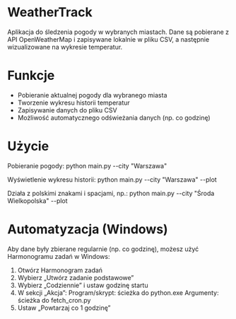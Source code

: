 # WeatherTrack
Aplikacja do śledzenia pogody w wybranych miastach. Dane są pobierane z API OpenWeatherMap i zapisywane lokalnie w pliku CSV, a następnie wizualizowane na wykresie temperatur.

# Funkcje
- Pobieranie aktualnej pogody dla wybranego miasta
- Tworzenie wykresu historii temperatur
- Zapisywanie danych do pliku CSV
- Możliwość automatycznego odświeżania danych (np. co godzinę)

# Użycie
Pobieranie pogody:
python main.py --city "Warszawa"

Wyświetlenie wykresu historii:
python main.py --city "Warszawa" --plot

Działa z polskimi znakami i spacjami, np.:
python main.py --city "Środa Wielkopolska" --plot

# Automatyzacja (Windows)
Aby dane były zbierane regularnie (np. co godzinę), możesz użyć Harmonogramu zadań w Windows:
1. Otwórz Harmonogram zadań
2. Wybierz „Utwórz zadanie podstawowe”
3. Wybierz „Codziennie” i ustaw godzinę startu
4. W sekcji „Akcja”:
   Program/skrypt: ścieżka do python.exe
   Argumenty: ścieżka do fetch_cron.py
5. Ustaw „Powtarzaj co 1 godzinę”

